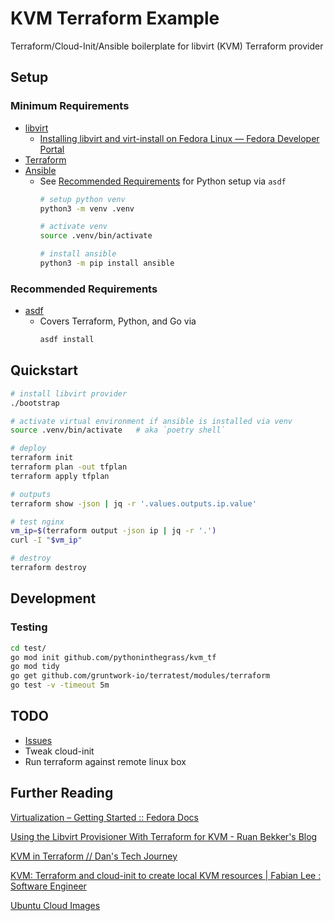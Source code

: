 # KVM Terraform Example

Terraform/Cloud-Init/Ansible boilerplate for libvirt (KVM) Terraform provider

## Setup
### Minimum Requirements
* [libvirt](https://libvirt.org/downloads.html)
  * [Installing libvirt and virt-install on Fedora Linux — Fedora Developer Portal](https://developer.fedoraproject.org/tools/virtualization/installing-libvirt-and-virt-install-on-fedora-linux.html)
* [Terraform](https://www.terraform.io/downloads.html)
* [Ansible](https://docs.ansible.com/ansible/latest/installation_guide/intro_installation.html)
  * See [Recommended Requirements](#recommended-requirements) for Python setup via `asdf`
    ```bash
    # setup python venv
    python3 -m venv .venv

    # activate venv
    source .venv/bin/activate

    # install ansible
    python3 -m pip install ansible
    ```

### Recommended Requirements
* [asdf](https://asdf-vm.com/#/core-manage-asdf-vm)
  * Covers Terraform, Python, and Go via
    ```bash
    asdf install
    ```

## Quickstart
```bash
# install libvirt provider
./bootstrap

# activate virtual environment if ansible is installed via venv
source .venv/bin/activate   # aka `poetry shell`

# deploy
terraform init
terraform plan -out tfplan
terraform apply tfplan

# outputs
terraform show -json | jq -r '.values.outputs.ip.value'

# test nginx
vm_ip=$(terraform output -json ip | jq -r '.')
curl -I "$vm_ip"

# destroy
terraform destroy
```

## Development
### Testing
```bash
cd test/
go mod init github.com/pythoninthegrass/kvm_tf
go mod tidy
go get github.com/gruntwork-io/terratest/modules/terraform
go test -v -timeout 5m
```

## TODO
* [Issues](https://github.com/pythoninthegrass/kvm_tf/issues)
* Tweak cloud-init
* Run terraform against remote linux box

## Further Reading
[Virtualization – Getting Started :: Fedora Docs](https://docs.fedoraproject.org/en-US/quick-docs/virtualization-getting-started/)

[Using the Libvirt Provisioner With Terraform for KVM - Ruan Bekker's Blog](https://blog.ruanbekker.com/blog/2020/10/08/using-the-libvirt-provisioner-with-terraform-for-kvm/)

[KVM in Terraform // Dan's Tech Journey](https://danstechjourney.com/posts/kvm-terraform/)

[KVM: Terraform and cloud-init to create local KVM resources | Fabian Lee : Software Engineer](https://fabianlee.org/2020/02/22/kvm-terraform-and-cloud-init-to-create-local-kvm-resources/)

[Ubuntu Cloud Images](https://cloud-images.ubuntu.com/)
